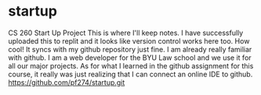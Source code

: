 # startup
CS 260 Start Up Project
This is where I'll keep notes.
I have successfully uploaded this to replit and it looks like version control works here too. How cool! It syncs with my github repository just fine.
I am already really familiar with github. I am a web developer for the BYU Law school and we use it for all our major projects. As for what I learned in the github assignment for this course, it really was just realizing that I can connect an online IDE to github.
https://github.com/pf274/startup.git